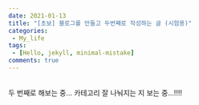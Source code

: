 ```yaml
---
date: 2021-01-13
title: "[초보] 블로그를 만들고 두번째로 작성하는 글 (시험용)"
categories: 
 - My_life
tags:
 - [Hello, jekyll, minimal-mistake]
comments: true
---
```

<br>
두 번째로 해보는 중...
카테고리 잘 나눠지는 지 보는 중...!!!!